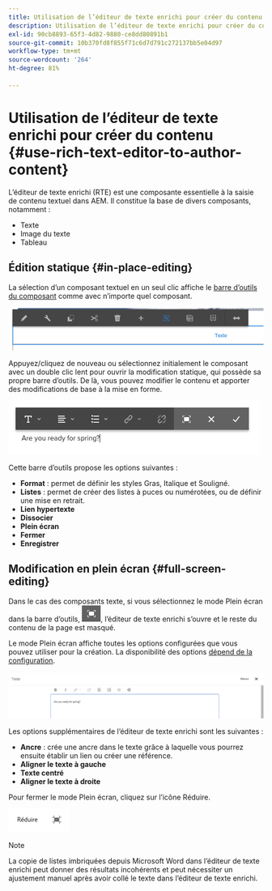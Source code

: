 ```yaml
---
title: Utilisation de l’éditeur de texte enrichi pour créer du contenu
description: Utilisation de l’éditeur de texte enrichi pour créer du contenu dans Adobe Experience Manager 6.5.
exl-id: 90cb8893-65f3-4d82-9880-ce8dd80891b1
source-git-commit: 10b370fd8f855f71c6d7d791c272137bb5e04d97
workflow-type: tm+mt
source-wordcount: '264'
ht-degree: 81%

---
```


# Utilisation de l’éditeur de texte enrichi pour créer du contenu {#use-rich-text-editor-to-author-content}

L’éditeur de texte enrichi (RTE) est une composante essentielle à la saisie de contenu textuel dans AEM. Il constitue la base de divers composants, notamment :

* Texte
* Image du texte
* Tableau

## Édition statique {#in-place-editing}

La sélection d’un composant textuel en un seul clic affiche le [barre d’outils du composant](/help/sites-authoring/editing-content.md#edit-configure-copy-cut-delete-paste) comme avec n’importe quel composant.

![screen_shot_2018-03-21at163054](assets/screen_shot_2018-03-21at163054.png)

Appuyez/cliquez de nouveau ou sélectionnez initialement le composant avec un double clic lent pour ouvrir la modification statique, qui possède sa propre barre d’outils. De là, vous pouvez modifier le contenu et apporter des modifications de base à la mise en forme.

![screen_shot_2018-03-21at163214](assets/screen_shot_2018-03-21at163214.png)

Cette barre d’outils propose les options suivantes :

* **Format** : permet de définir les styles Gras, Italique et Souligné.
* **Listes** : permet de créer des listes à puces ou numérotées, ou de définir une mise en retrait.
* **Lien hypertexte**
* **Dissocier**
* **Plein écran**
* **Fermer**
* **Enregistrer**

## Modification en plein écran {#full-screen-editing}

Dans le cas des composants texte, si vous sélectionnez le mode Plein écran dans la barre d’outils, ![Mode de modification en plein écran](do-not-localize/screen_shot_2018-03-21at163236.png), l’éditeur de texte enrichi s’ouvre et le reste du contenu de la page est masqué.

Le mode Plein écran affiche toutes les options configurées que vous pouvez utiliser pour la création. La disponibilité des options [dépend de la configuration](/help/sites-administering/rich-text-editor.md).

![screen_shot_2018-03-21at163248](assets/screen_shot_2018-03-21at163248.png)

Les options supplémentaires de l’éditeur de texte enrichi sont les suivantes :

* **Ancre** : crée une ancre dans le texte grâce à laquelle vous pourrez ensuite établir un lien ou créer une référence.
* **Aligner le texte à gauche**
* **Texte centré**
* **Aligner le texte à droite**

Pour fermer le mode Plein écran, cliquez sur l’icône Réduire.

![screen_shot_2018-03-21at163323](assets/screen_shot_2018-03-21at163323.png)

>[!NOTE]
>
>La copie de listes imbriquées depuis Microsoft Word dans l’éditeur de texte enrichi peut donner des résultats incohérents et peut nécessiter un ajustement manuel après avoir collé le texte dans l’éditeur de texte enrichi.
